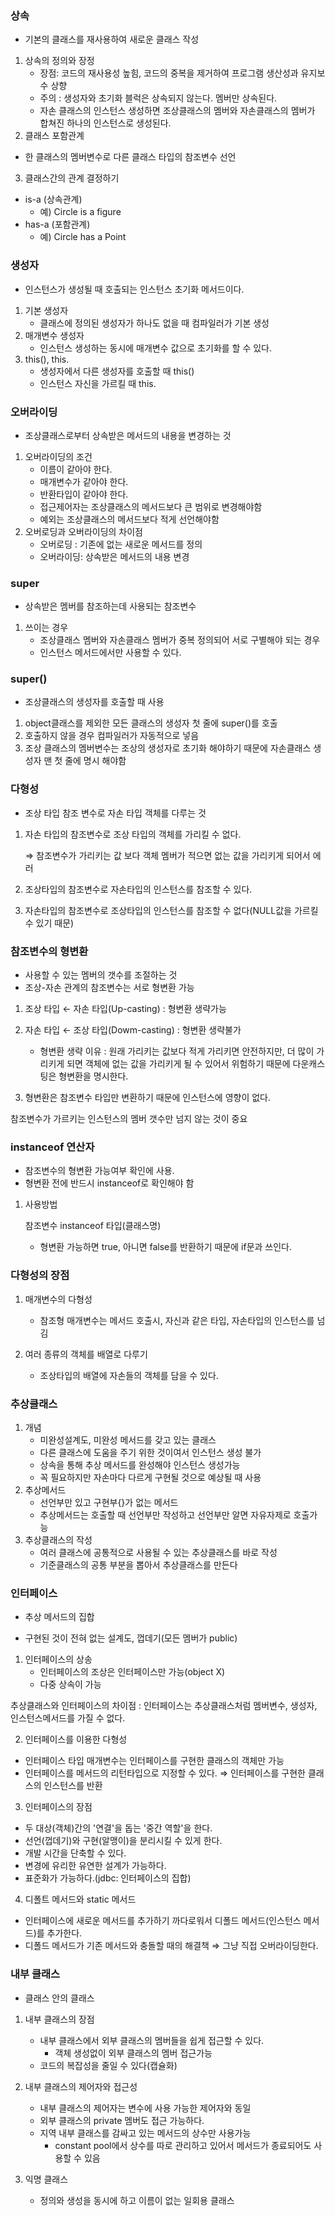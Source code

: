 ### 상속

- 기본의 클래스를 재사용하여 새로운 클래스 작성

1. 상속의 정의와 장정
    - 장점: 코드의 재사용성 높힘, 코드의 중복을 제거하여 프로그램 생산성과 유지보수 상향
    - 주의 : 생성자와 초기화 블럭은 상속되지 않는다. 멤버만 상속된다.
    - 자손 클래스의 인스턴스 생성하면 조상클래스의 멤버와 자손클래스의 멤버가 합쳐진 하나의 인스턴스로 생성된다.
2. 클래스 포함관계

- 한 클래스의 멤버변수로 다른 클래스 타입의 참조변수 선언

3. 클래스간의 관계 결정하기

- is-a (상속관계)
    - 예) Circle is a figure
- has-a (포함관계)
    - 예) Circle has a Point

### 생성자

- 인스턴스가 생성될 때 호출되는 인스턴스 초기화 메서드이다.

1. 기본 생성자
    - 클래스에 정의된 생성자가 하나도 없을 때 컴파일러가 기본 생성
2. 매개변수 생성자
    - 인스턴스 생성하는  동시에 매개변수 값으로 초기화를 할 수 있다.
3. this(), this.
    - 생성자에서 다른 생성자를 호출할 때 this()
    - 인스턴스 자신을 가르킬 때 this.

### 오버라이딩

- 조상클래스로부터 상속받은 메서드의 내용을 변경하는 것

1. 오버라이딩의 조건
    - 이름이 같아야 한다.
    - 매개변수가 같아야 한다.
    - 반환타입이 같아야 한다.
    - 접근제어자는 조상클래스의 메서드보다 큰 범위로 변경해야함
    - 예외는 조상클래스의 메서드보다 적게 선언해야함
2. 오버로딩과 오버라이딩의 차이점
    - 오버로딩 : 기존에 없는 새로운 메서드를 정의
    - 오버라이딩: 상속받은 메서드의 내용 변경

### super

- 상속받은 멤버를 참조하는데 사용되는 참조변수

1. 쓰이는 경우
    - 조상클래스 멤버와 자손클래스 멤버가 중복 정의되어 서로 구별해야 되는 경우
    - 인스턴스 메서드에서만 사용할 수 있다.

### super()

- 조상클래스의 생성자를 호출할 때 사용

1. object클래스를 제외한 모든 클래스의 생성자 첫 줄에 super()를 호출
2. 호출하지 않을 경우 컴파일러가 자동적으로 넣음
3. 조상 클래스의 멤버변수는 조상의 생성자로 초기화 해야하기 때문에 자손클래스 생성자 맨 첫 줄에 명시 해야함

### 다형성

- 조상 타입 참조 변수로 자손 타입 객체를 다루는 것

1. 자손 타입의 참조변수로 조상 타입의 객체를 가리킬 수 없다.

    ⇒ 참조변수가 가리키는 값 보다 객체 멤버가 적으면 없는 값을 가리키게 되어서 에러

2. 조상타입의 참조변수로 자손타입의 인스턴스를 참조할 수 있다.
3. 자손타입의 참조변수로 조상타입의 인스턴스를 참조할 수 없다(NULL값을 가르킬 수 있기 때문)

### 참조변수의 형변환

- 사용할 수 있는 멤버의 갯수를 조절하는 것
- 조상-자손 관계의 참조변수는 서로 형변환 가능

1. 조상 타입 ← 자손 타입(Up-casting) : 형변환 생략가능
2. 자손 타입 ← 조상 타입(Dowm-casting) : 형변환 생략불가

    - 형변환 생략 이유 : 원래 가리키는 값보다 적게 가리키면 안전하지만, 더 많이 가리키게  되면 객체에 없는 값을 가리키게 될 수 있어서 위험하기 때문에 다운캐스팅은 형변환을 명시한다.

3. 형변환은 참조변수 타입만 변환하기 때문에 인스턴스에 영향이 없다.

참조변수가 가르키는 인스턴스의 멤버 갯수만 넘지 않는 것이 중요

### instanceof 연산자

- 참조변수의 형변환 가능여부 확인에 사용.
- 형변환 전에 반드시 instanceof로 확인해야 함

1. 사용방법

    참조변수 instanceof 타입(클래스명)

    - 형변환 가능하면 true, 아니면 false를 반환하기 때문에 if문과 쓰인다.

### 다형성의 장점

1. 매개변수의 다형성

    - 참조형 매개변수는 메서드 호출시, 자신과 같은 타입, 자손타입의 인스턴스를 넘김

2. 여러 종류의 객체를 배열로 다루기

    - 조상타입의 배열에 자손들의 객체를 담을 수 있다.

### 추상클래스

1. 개념
    - 미완성설계도, 미완성 메서드를 갖고 있는 클래스
    - 다른 클래스에 도움을 주기 위한 것이여서 인스턴스 생성 불가
    - 상속을 통해 추상 메서드를 완성해야 인스턴스 생성가능
    - 꼭 필요하지만 자손마다 다르게 구현될 것으로 예상될 때 사용
2. 추상메서드
    - 선언부만 있고 구현부{}가 없는 메서드
    - 추상메서드는 호출할 때 선언부만 작성하고 선언부만 알면 자유자제로 호출가능
3. 추상클래스의 작성
    - 여러 클래스에 공통적으로 사용될 수 있는 추상클래스를 바로 작성
    - 기준클래스의 공통 부분을 뽑아서 추상클래스를 만든다

### 인터페이스

- 추상 메서드의 집합

- 구현된 것이 전혀 없는 설계도, 껍데기(모든 멤버가 public)

1. 인터페이스의 상송
    - 인터페이스의 조상은 인터페이스만 가능(object X)
    - 다중 상속이 가능

추상클래스와 인터페이스의 차이점 : 인터페이스는 추상클래스처럼 멤버변수, 생성자, 인스턴스메서드를 가질 수 없다.

2. 인터페이스를  이용한 다형성

- 인터페이스 타입 매개변수는 인터페이스를 구현한 클래스의 객체만 가능
- 인터페이스를 메서드의 리턴타입으로 지정할 수 있다. ⇒ 인터페이스를 구현한 클래스의 인스턴스를 반환

3. 인터페이스의 장점

- 두 대상(객체)간의 '연결'을 돕는 '중간 역할'을 한다.
- 선언(껍데기)와 구현(알맹이)을 분리시킬 수 있게 한다.
- 개발 시간을 단축할 수 있다.
- 변경에 유리한 유연한 설계가 가능하다.
- 표준화가 가능하다.(jdbc: 인터페이스의 집합)

4. 디폴트 메서드와 static 메서드

- 인터페이스에 새로운 메서드를 추가하기 까다로워서 디폴드 메서드(인스턴스 메서드)를 추가한다.
- 디폴드 메서드가 기존 메서드와 충돌할 때의 해결책 ⇒ 그냥 직접 오버라이딩한다.

### 내부 클래스

- 클래스 안의 클래스

1. 내부 클래스의 장점
    - 내부 클래스에서 외부 클래스의 멤버들을 쉽게 접근할 수 있다.
        - 객체 생성없이 외부 클래스의 멤버 접근가능
    - 코드의 복잡성을 줄일 수 있다(캡슐화)
2. 내부 클래스의 제어자와 접근성
    - 내부 클래스의 제어자는 변수에 사용 가능한 제어자와 동일
    - 외부 클래스의 private 멤버도 접근 가능하다.
    - 지역 내부 클래스를 감싸고 있는 메서드의 상수만 사용가능
        - constant pool에서 상수를 따로 관리하고 있어서 메서드가 종료되어도 사용할 수 있음
3. 익명 클래스

     - 정의와 생성을 동시에 하고 이름이 없는 일회용 클래스
